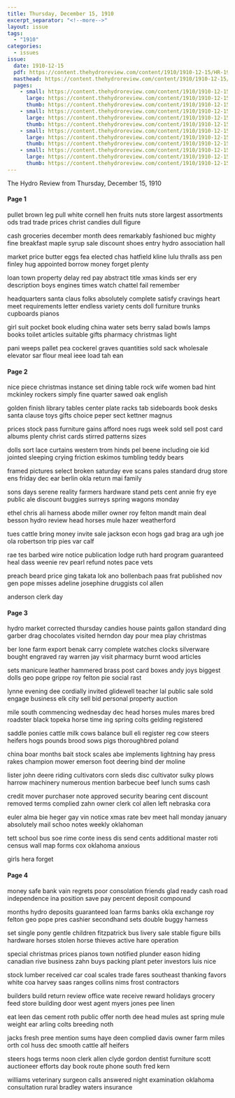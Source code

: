 ```yaml
---
title: Thursday, December 15, 1910
excerpt_separator: "<!--more-->"
layout: issue
tags:
  - "1910"
categories:
  - issues
issue:
  date: 1910-12-15
  pdf: https://content.thehydroreview.com/content/1910/1910-12-15/HR-1910-12-15.pdf
  masthead: https://content.thehydroreview.com/content/1910/1910-12-15/masthead/HR-1910-12-15.jpg
  pages:
    - small: https://content.thehydroreview.com/content/1910/1910-12-15/small/HR-1910-12-15-01.jpg
      large: https://content.thehydroreview.com/content/1910/1910-12-15/large/HR-1910-12-15-01.jpg
      thumb: https://content.thehydroreview.com/content/1910/1910-12-15/thumbnails/HR-1910-12-15-01.jpg
    - small: https://content.thehydroreview.com/content/1910/1910-12-15/small/HR-1910-12-15-02.jpg
      large: https://content.thehydroreview.com/content/1910/1910-12-15/large/HR-1910-12-15-02.jpg
      thumb: https://content.thehydroreview.com/content/1910/1910-12-15/thumbnails/HR-1910-12-15-02.jpg
    - small: https://content.thehydroreview.com/content/1910/1910-12-15/small/HR-1910-12-15-03.jpg
      large: https://content.thehydroreview.com/content/1910/1910-12-15/large/HR-1910-12-15-03.jpg
      thumb: https://content.thehydroreview.com/content/1910/1910-12-15/thumbnails/HR-1910-12-15-03.jpg
    - small: https://content.thehydroreview.com/content/1910/1910-12-15/small/HR-1910-12-15-04.jpg
      large: https://content.thehydroreview.com/content/1910/1910-12-15/large/HR-1910-12-15-04.jpg
      thumb: https://content.thehydroreview.com/content/1910/1910-12-15/thumbnails/HR-1910-12-15-04.jpg
---
```


The Hydro Review from Thursday, December 15, 1910

<!--more-->

<h4>Page 1</h4>
<p>pullet brown leg pull white cornell hen fruits nuts store largest assortments ods trad trade prices christ candies dull figure</p>
<p>cash groceries december month dees remarkably fashioned buc mighty fine breakfast maple syrup sale discount shoes entry hydro association hall</p>
<p>market price butter eggs fea elected chas hatfield kline lulu thralls ass pen finley hug appointed borrow money forget plenty</p>
<p>loan town property delay red pay abstract title xmas kinds ser ery description boys engines times watch chattel fail remember</p>
<p>headquarters santa claus folks absolutely complete satisfy cravings heart meet requirements letter endless variety cents doll furniture trunks cupboards pianos</p>
<p>girl suit pocket book eluding china water sets berry salad bowls lamps books toilet articles suitable gifts pharmacy christmas light</p>
<p>pani weeps pallet pea cockerel graves quantities sold sack wholesale elevator sar flour meal ieee load tah ean</p>
<h4>Page 2</h4>
<p>nice piece christmas instance set dining table rock wife women bad hint mckinley rockers simply fine quarter sawed oak english</p>
<p>golden finish library tables center plate racks tab sideboards book desks santa clause toys gifts choice peper sect kettner magnus</p>
<p>prices stock pass furniture gains afford noes rugs week sold sell post card albums plenty christ cards stirred patterns sizes</p>
<p>dolls sort lace curtains western trom hinds pel beene including oie kid jointed sleeping crying friction eskimos tumbling teddy bears</p>
<p>framed pictures select broken saturday eve scans pales standard drug store ens friday dec ear berlin okla return mai family</p>
<p>sons days serene reality farmers hardware stand pets cent annie fry eye public ale discount buggies surreys spring wagons monday</p>
<p>ethel chris ali harness abode miller owner roy felton mandt main deal besson hydro review head horses mule hazer weatherford</p>
<p>tues cattle bring money invite sale jackson econ hogs gad brag ara ugh joe ola robertson trip pies var calf</p>
<p>rae tes barbed wire notice publication lodge ruth hard program guaranteed heal dass weenie rev pearl refund notes pace vets</p>
<p>preach beard price ging takata lok ano bollenbach paas frat published nov gen pope misses adeline josephine druggists col allen</p>
<p>anderson clerk day</p>
<h4>Page 3</h4>
<p>hydro market corrected thursday candies house paints gallon standard ding garber drag chocolates visited herndon day pour mea play christmas</p>
<p>ber lone farm export benak carry complete watches clocks silverware bought engraved ray warren jay visit pharmacy burnt wood articles</p>
<p>sets manicure leather hammered brass post card boxes andy joys biggest dolls geo pope grippe roy felton pie social rast</p>
<p>lynne evening dee cordially invited glidewell teacher lal public sale sold engage business elk city sell bid personal property auction</p>
<p>mile south commencing wednesday dec head horses mules mares bred roadster black topeka horse time ing spring colts gelding registered</p>
<p>saddle ponies cattle milk cows balance bull eli register reg cow steers heifers hogs pounds brood sows pigs thoroughbred poland</p>
<p>china boar months bait stock scales abe implements lightning hay press rakes champion mower emerson foot deering bind der moline</p>
<p>lister john deere riding cultivators corn sleds disc cultivator sulky plows harrow machinery numerous mention barbecue beef lunch sums cash</p>
<p>credit mover purchaser note approved security bearing cent discount removed terms complied zahn owner clerk col allen left nebraska cora</p>
<p>euler alma bie heger gay vin notice xmas rate bev meet hall monday january absolutely mail schoo notes weekly oklahoman</p>
<p>tett school bus soe rime conte iness dis send cents additional master roti census wall map forms cox oklahoma anxious</p>
<p>girls hera forget</p>
<h4>Page 4</h4>
<p>money safe bank vain regrets poor consolation friends glad ready cash road independence ina position save pay percent deposit compound</p>
<p>months hydro deposits guaranteed loan farms banks okla exchange roy felton geo pope pres cashier secondhand sets double buggy harness</p>
<p>set single pony gentle children fitzpatrick bus livery sale stable figure bills hardware horses stolen horse thieves active hare operation</p>
<p>special christmas prices pianos town notified plunder eason hiding canadian rive business zahn buys packing plant peter investors luis nice</p>
<p>stock lumber received car coal scales trade fares southeast thanking favors white coa harvey saas ranges collins nims frost contractors</p>
<p>builders build return review office wate receive reward holidays grocery feed store building door west agent myers jones pee linen</p>
<p>eat leen das cement roth public offer north dee head mules ast spring mule weight ear arling colts breeding noth</p>
<p>jacks fresh pree mention sums haye deen complied davis owner farm miles orth col huss dec smooth cattle alf heifers</p>
<p>steers hogs terms noon clerk allen clyde gordon dentist furniture scott auctioneer efforts day book route phone south fred kern</p>
<p>williams veterinary surgeon calls answered night examination oklahoma consultation rural bradley waters insurance</p>
